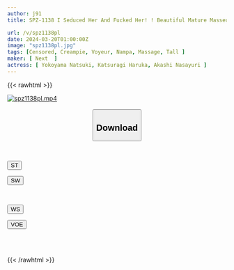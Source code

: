 ```yaml
---
author: j91
title: SPZ-1138 I Seduced Her And Fucked Her! ! Beautiful Mature Masseuse In Her 30s 2

url: /v/spz1138pl
date: 2024-03-20T01:00:00Z
image: "spz1138pl.jpg"
tags: [Censored, Creampie, Voyeur, Nampa, Massage, Tall	]
maker: [ Next  ]
actress: [ Yokoyama Natsuki, Katsuragi Haruka, Akashi Nasayuri ]
---
```



{{< rawhtml >}}

<div class="video" data-videoid="lAjJ9o1Km0HOw0">
    <a href="javascript:;">
        <img src="/v/spz1138pl/spz1138pl.jpg" width="WIDTH" height="HEIGHT" alt="spz1138pl.mp4" loading="lazy">
    </a>
</div>

<script type="text/javascript" src="https://j91.asia/asset/on-demand-st.js"></script>

<br>
  <link rel="stylesheet" href="https://j91.asia/asset/bs5.css">
  
  <center>
  <button class="btn btn-primary" type="button" data-bs-toggle="collapse" data-bs-target=".multi-collapse" aria-expanded="false" aria-controls="multiCollapseExample1 multiCollapseExample2"><h2>Download</h2></button></center>
</p>
<div class="row">
  <div class="col">
    <div class="collapse multi-collapse" id="multiCollapseExample1">
      <div class="card card-body">
	      	      <br>
<div class="buttons">  
<p><a href="https://streamtape.to/v/lAjJ9o1Km0HOw0" target="_blank"><button class="btn-hover color-3"><i class="fa fa-download"></i> ST</button></a></p>
<p><a href="https://asnwish.com/1bnc3i3a9ez1" target="_blank"><button class="btn-hover color-2"><i class="fa fa-download"></i> SW</button></a></p></div>
    </div>
  </div>
</div>
  <div class="col">
    <div class="collapse multi-collapse" id="multiCollapseExample2">
      <div class="card card-body">
	      <br>
<div class="buttons">
<p><a href="https://wolfstream.tv/or8v720bql0j"><button class="btn-hover color-9"><i class="fa fa-download"></i> WS</button></a></p>
<p><a href="https://voe.sx/1xtu17xh1q2t"><button class="btn-hover color-8"><i class="fa fa-download"></i> VOE</button></a></p></div>
<br><br>
      </div>
    </div>
  </div>
</div>

{{< /rawhtml >}}